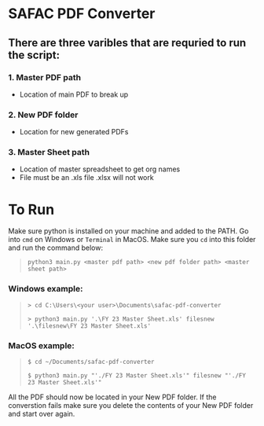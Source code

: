 # SAFAC PDF Converter

## There are three varibles that are requried to run the script:

### 1. Master PDF path

- Location of main PDF to break up

### 2. New PDF folder

- Location for new generated PDFs

### 3. Master Sheet path

- Location of master spreadsheet to get org names
- File must be an .xls file .xlsx will not work

# To Run

Make sure python is installed on your machine and added to the PATH. Go into `cmd` on Windows or `Terminal` in MacOS. Make sure you `cd` into this folder and run the command below:
> `python3 main.py <master pdf path> <new pdf folder path> <master sheet path>`

### Windows example:

> `> cd C:\Users\<your user>\Documents\safac-pdf-converter`
>
> `> python3 main.py '.\FY 23 Master Sheet.xls' filesnew '.\filesnew\FY 23 Master Sheet.xls'`

### MacOS example:

> `$ cd ~/Documents/safac-pdf-converter`
>
> `$ python3 main.py "'./FY 23 Master Sheet.xls'" filesnew "'./FY 23 Master Sheet.xls'"`

All the PDF should now be located in your New PDF folder. If the converstion fails make sure you delete the contents of your New PDF folder and start over again.
